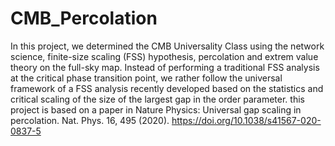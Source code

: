 # CMB_Percolation
In this project, we determined the CMB Universality Class using the network science, finite-size scaling (FSS) hypothesis, percolation and extrem value theory on the full-sky map. Instead of performing a traditional FSS analysis at the critical phase transition point, we rather follow the universal framework of a FSS analysis recently developed based on the statistics and critical scaling of the size of the largest gap in the order parameter.
this project is based on a paper in Nature Physics: Universal gap scaling in percolation. Nat. Phys. 16, 495 (2020). https://doi.org/10.1038/s41567-020-0837-5
